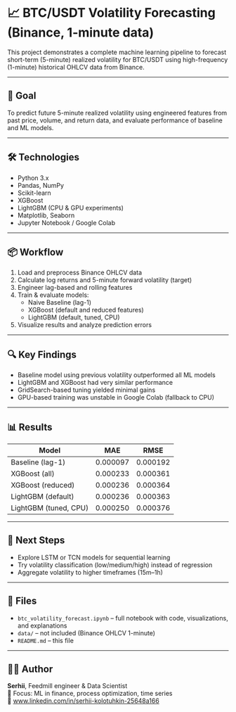 # 📈 BTC/USDT Volatility Forecasting (Binance, 1-minute data)

This project demonstrates a complete machine learning pipeline to forecast short-term (5-minute) realized volatility for BTC/USDT using high-frequency (1-minute) historical OHLCV data from Binance.

---

## 🎯 Goal

To predict future 5-minute realized volatility using engineered features from past price, volume, and return data, and evaluate performance of baseline and ML models.

---

## 🛠️ Technologies

- Python 3.x
- Pandas, NumPy
- Scikit-learn
- XGBoost
- LightGBM (CPU & GPU experiments)
- Matplotlib, Seaborn
- Jupyter Notebook / Google Colab

---

## 📦 Workflow

1. Load and preprocess Binance OHLCV data
2. Calculate log returns and 5-minute forward volatility (target)
3. Engineer lag-based and rolling features
4. Train & evaluate models:
   - Naive Baseline (lag-1)
   - XGBoost (default and reduced features)
   - LightGBM (default, tuned, CPU)
5. Visualize results and analyze prediction errors

---

## 🔍 Key Findings

- Baseline model using previous volatility outperformed all ML models
- LightGBM and XGBoost had very similar performance
- GridSearch-based tuning yielded minimal gains
- GPU-based training was unstable in Google Colab (fallback to CPU)

---

## 📊 Results

| Model                   | MAE        | RMSE       |
|------------------------|------------|------------|
| Baseline (lag-1)       | 0.000097   | 0.000192   |
| XGBoost (all)          | 0.000233   | 0.000361   |
| XGBoost (reduced)      | 0.000236   | 0.000364   |
| LightGBM (default)     | 0.000236   | 0.000363   |
| LightGBM (tuned, CPU)  | 0.000250   | 0.000376   |

---


## 🚀 Next Steps

- Explore LSTM or TCN models for sequential learning
- Try volatility classification (low/medium/high) instead of regression
- Aggregate volatility to higher timeframes (15m–1h)

---

## 📂 Files

- `btc_volatility_forecast.ipynb` – full notebook with code, visualizations, and explanations
- `data/` – not included (Binance OHLCV 1-minute)
- `README.md` – this file

---

## 🧑‍💻 Author

**Serhii**, Feedmill engineer & Data Scientist  
📍 Focus: ML in finance, process optimization, time series  
🔗 www.linkedin.com/in/serhii-kolotuhkin-25648a166

